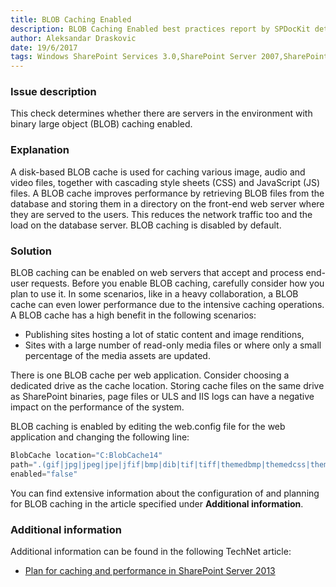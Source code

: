 ```yaml
---
title: BLOB Caching Enabled
description: BLOB Caching Enabled best practices report by SPDocKit determines whether there are servers in the environment with binary large object (BLOB) caching enabled.
author: Aleksandar Draskovic
date: 19/6/2017
tags: Windows SharePoint Services 3.0,SharePoint Server 2007,SharePoint Foundation 2010,SharePoint Server 2010,SharePoint Foundation 2013,SharePoint Server 2013,SharePoint Server 2016
---
```

### Issue description
This check determines whether there are servers in the environment with binary large object (BLOB) caching enabled.
### Explanation
A disk-based BLOB cache is used for caching various image, audio and video files, together with cascading style sheets (CSS) and JavaScript (JS) files. A BLOB cache improves performance by retrieving BLOB files from the database and storing them in a directory on the front-end web server where they are served to the users. This reduces the network traffic too and the load on the database server. BLOB caching is disabled by default.
### Solution
BLOB caching can be enabled on web servers that accept and process end-user requests. Before you enable BLOB caching, carefully consider how you plan to use it. In some scenarios, like in a heavy collaboration, a BLOB cache can even lower performance due to the intensive caching operations. A BLOB cache has a high benefit in the following scenarios:
* Publishing sites hosting a lot of static content and image renditions,
* Sites with a large number of read-only media files or where only a small percentage of the media assets are updated.

There is one BLOB cache per web application. Consider choosing a dedicated drive as the cache location. Storing cache files on the same drive as SharePoint binaries, page files or ULS and IIS logs can have a negative impact on the performance of the system.

BLOB caching is enabled by editing the web.config file for the web application and changing the following line:
```powershell
BlobCache location="C:BlobCache14"
path=".(gif|jpg|jpeg|jpe|jfif|bmp|dib|tif|tiff|themedbmp|themedcss|themedg if|themedjpg|themedpng|ico|png|wdp|hdp|css|js|asf|avi|flv|m4v|mov|mp3|mp4|m|mpg|rm|rmvb|wma|wmv|ogg|ogv|oga|webm|xap)$" maxSize="10"
enabled="false"
```
You can find extensive information about the configuration of and planning for BLOB caching in the article specified under **Additional information**.
### Additional information 
Additional information can be found in the following TechNet article:
* [Plan for caching and performance in SharePoint Server 2013](https://technet.microsoft.com/en-us/library/ee424404.aspx#Section1)
